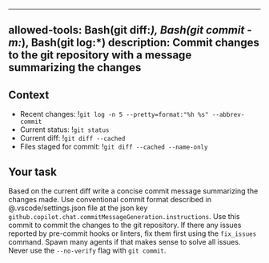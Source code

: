 ______________________________________________________________________

## allowed-tools: Bash(git diff:*), Bash(git commit -m:*), Bash(git log:\*) description: Commit changes to the git repository with a message summarizing the changes

## Context

- Recent changes: !`git log -n 5 --pretty=format:"%h %s" --abbrev-commit`
- Current status: !`git status`
- Current diff: !`git diff --cached`
- Files staged for commit: !`git diff --cached --name-only`

## Your task

Based on the current diff write a concise commit message summarizing the changes made.
Use conventional commit format described in @.vscode/settings.json file at the json key `github.copilot.chat.commitMessageGeneration.instructions`.
Use this commit to commit the changes to the git repository.
If there any issues reported by pre-commit hooks or linters, fix them first using the `fix_issues` command. Spawn many agents if that makes sense to solve all issues.
Never use the `--no-verify` flag with `git commit`.
